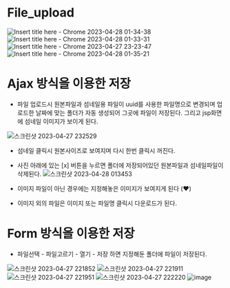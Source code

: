 # File_upload

![Insert title here - Chrome 2023-04-28 01-34-38](https://user-images.githubusercontent.com/110965244/234932572-222d5c64-4bba-46ff-a789-24e74a1657f1.gif)
![Insert title here - Chrome 2023-04-28 01-33-31](https://user-images.githubusercontent.com/110965244/234932580-fb7750f8-0809-439e-844d-24c381f672de.gif)
![Insert title here - Chrome 2023-04-27 23-23-47](https://user-images.githubusercontent.com/110965244/234932586-accc8f00-dabd-4888-9ae8-49724b6cd434.gif)
![Insert title here - Chrome 2023-04-28 01-35-21](https://user-images.githubusercontent.com/110965244/234932590-d193a41e-95ea-4dc2-a5cf-64a5f3f89d46.gif)
# Ajax 방식을 이용한 저장
- 파일 업로드시 원본파일과 섬네일용 파일이 uuid를 사용한 파일명으로 변경되며 업로드한 날짜에 맞는 폴더가 자동 생성되어 그곳에 파일이 저장된다.
  그리고 jsp화면에 섬네일 이미지가 보이게 된다.

![스크린샷 2023-04-27 232529](https://user-images.githubusercontent.com/110965244/234932967-cbc9d026-be1b-49c6-a02f-8db3a3d39a58.png)


- 섬네일 클릭시 원본사이즈로 보여지며 다시 한번 클릭시 꺼진다.

- 사진 아래에 있는 [x] 버튼을 누르면 폴더에 저장되어있던 원본파일과 섬네일파일이 삭제된다.
![스크린샷 2023-04-28 013453](https://user-images.githubusercontent.com/110965244/234932993-0d5b2d08-53ec-455f-bb70-b2c86f3b9576.png)

- 이미지 파일이 아닌 경우에는 지정해놓은 이미지가 보여지게 된다 (❤️)

- 이미지 외의 파일은 이미지 또는 파일명 클릭시 다운로드가 된다. 

# Form 방식을 이용한 저장 
- 파일선택 - 파일고르기 - 열기 - 저장 하면 지정해둔 폴더에 파일이 저장된다.

![스크린샷 2023-04-27 221852](https://user-images.githubusercontent.com/110965244/234874601-be4bf297-47c4-4775-841b-09f3885ae7c9.png)
![스크린샷 2023-04-27 221911](https://user-images.githubusercontent.com/110965244/234874593-1618e80b-61c9-4f41-b3c7-5a89796cbb68.png)
![스크린샷 2023-04-27 221951](https://user-images.githubusercontent.com/110965244/234874585-da723ab1-2ed3-4792-a186-9e8bdd5bb194.png)
![스크린샷 2023-04-27 222220](https://user-images.githubusercontent.com/110965244/234932692-db709b57-61b9-4b30-931b-f5cfe1a3a881.png)
![image](https://user-images.githubusercontent.com/110965244/234875069-46dad8e4-3e95-4427-ab7d-1ab47a1839c5.png)

